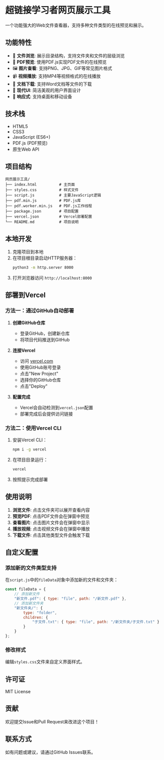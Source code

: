 # 超链接学习者网页展示工具

一个功能强大的Web文件查看器，支持多种文件类型的在线预览和展示。

## 功能特性

- 📁 **文件浏览**: 展示目录结构，支持文件夹和文件的层级浏览
- 📄 **PDF预览**: 使用PDF.js实现PDF文件的在线预览
- 🖼️ **图片查看**: 支持PNG、JPG、GIF等常见图片格式
- 📹 **视频播放**: 支持MP4等视频格式的在线播放
- 📝 **文档下载**: 支持Word文档等文件的下载
- 🎨 **现代UI**: 简洁美观的用户界面设计
- 📱 **响应式**: 支持桌面和移动设备

## 技术栈

- HTML5
- CSS3
- JavaScript (ES6+)
- PDF.js (PDF预览)
- 原生Web API

## 项目结构

```
网页展示工具/
├── index.html          # 主页面
├── styles.css          # 样式文件
├── script.js           # 主要JavaScript逻辑
├── pdf.min.js          # PDF.js库
├── pdf.worker.min.js   # PDF.js工作线程
├── package.json        # 项目配置
├── vercel.json         # Vercel部署配置
└── README.md           # 项目说明
```

## 本地开发

1. 克隆项目到本地
2. 在项目根目录启动HTTP服务器：
   ```bash
   python3 -m http.server 8000
   ```
3. 打开浏览器访问 `http://localhost:8000`

## 部署到Vercel

### 方法一：通过GitHub自动部署

1. **创建GitHub仓库**
   - 登录GitHub，创建新仓库
   - 将项目代码推送到GitHub

2. **连接Vercel**
   - 访问 [vercel.com](https://vercel.com)
   - 使用GitHub账号登录
   - 点击"New Project"
   - 选择你的GitHub仓库
   - 点击"Deploy"

3. **配置完成**
   - Vercel会自动检测到`vercel.json`配置
   - 部署完成后会提供访问链接

### 方法二：使用Vercel CLI

1. 安装Vercel CLI：
   ```bash
   npm i -g vercel
   ```

2. 在项目目录运行：
   ```bash
   vercel
   ```

3. 按照提示完成部署

## 使用说明

1. **浏览文件**: 点击文件夹可以展开查看内容
2. **预览PDF**: 点击PDF文件会在弹窗中预览
3. **查看图片**: 点击图片文件会在弹窗中显示
4. **播放视频**: 点击视频文件会在弹窗中播放
5. **下载文件**: 点击其他类型文件会触发下载

## 自定义配置

### 添加新的文件类型支持

在`script.js`中的`fileData`对象中添加新的文件和文件夹：

```javascript
const fileData = {
    // 添加新文件
    "新文件.pdf": { type: "file", path: "/新文件.pdf" },
    // 添加新文件夹
    "新文件夹/": { 
        type: "folder", 
        children: {
            "子文件.txt": { type: "file", path: "/新文件夹/子文件.txt" }
        }
    }
};
```

### 修改样式

编辑`styles.css`文件来自定义界面样式。

## 许可证

MIT License

## 贡献

欢迎提交Issue和Pull Request来改进这个项目！

## 联系方式

如有问题或建议，请通过GitHub Issues联系。